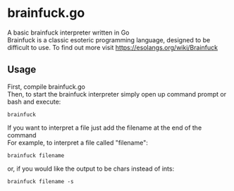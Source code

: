 # brainfuck.go
A basic brainfuck interpreter written in Go  
Brainfuck is a classic esoteric programming language, designed to be difficult to use. To find out more visit https://esolangs.org/wiki/Brainfuck  

## Usage
First, compile brainfuck.go  
Then, to start the brainfuck interpreter simply open up command prompt or bash and execute:  
```
brainfuck
```
If you want to interpret a file just add the filename at the end of the command  
For example, to interpret a file called "filename":  
```
brainfuck filename
```
or, if you would like the output to be chars instead of ints:  
```
brainfuck filename -s
```

